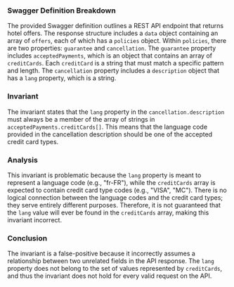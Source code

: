 ### Swagger Definition Breakdown
The provided Swagger definition outlines a REST API endpoint that returns hotel offers. The response structure includes a `data` object containing an array of `offers`, each of which has a `policies` object. Within `policies`, there are two properties: `guarantee` and `cancellation`. The `guarantee` property includes `acceptedPayments`, which is an object that contains an array of `creditCards`. Each `creditCard` is a string that must match a specific pattern and length. The `cancellation` property includes a `description` object that has a `lang` property, which is a string.

### Invariant
The invariant states that the `lang` property in the `cancellation.description` must always be a member of the array of strings in `acceptedPayments.creditCards[]`. This means that the language code provided in the cancellation description should be one of the accepted credit card types.

### Analysis
This invariant is problematic because the `lang` property is meant to represent a language code (e.g., "fr-FR"), while the `creditCards` array is expected to contain credit card type codes (e.g., "VISA", "MC"). There is no logical connection between the language codes and the credit card types; they serve entirely different purposes. Therefore, it is not guaranteed that the `lang` value will ever be found in the `creditCards` array, making this invariant incorrect.

### Conclusion
The invariant is a false-positive because it incorrectly assumes a relationship between two unrelated fields in the API response. The `lang` property does not belong to the set of values represented by `creditCards`, and thus the invariant does not hold for every valid request on the API.
